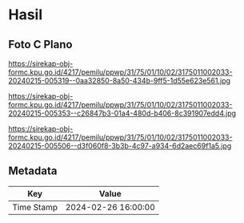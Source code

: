# Hasil

## Foto C Plano

https://sirekap-obj-formc.kpu.go.id/4217/pemilu/ppwp/31/75/01/10/02/3175011002033-20240215-005319--0aa32850-8a50-434b-9ff5-1d55e623e561.jpg

https://sirekap-obj-formc.kpu.go.id/4217/pemilu/ppwp/31/75/01/10/02/3175011002033-20240215-005353--c26847b3-01a4-480d-b406-8c391907edd4.jpg

https://sirekap-obj-formc.kpu.go.id/4217/pemilu/ppwp/31/75/01/10/02/3175011002033-20240215-005506--d3f060f8-3b3b-4c97-a934-6d2aec69f1a5.jpg


## Metadata

| Key        | Value               |
| ---------- | ------------------- |
| Time Stamp | 2024-02-26 16:00:00 |




